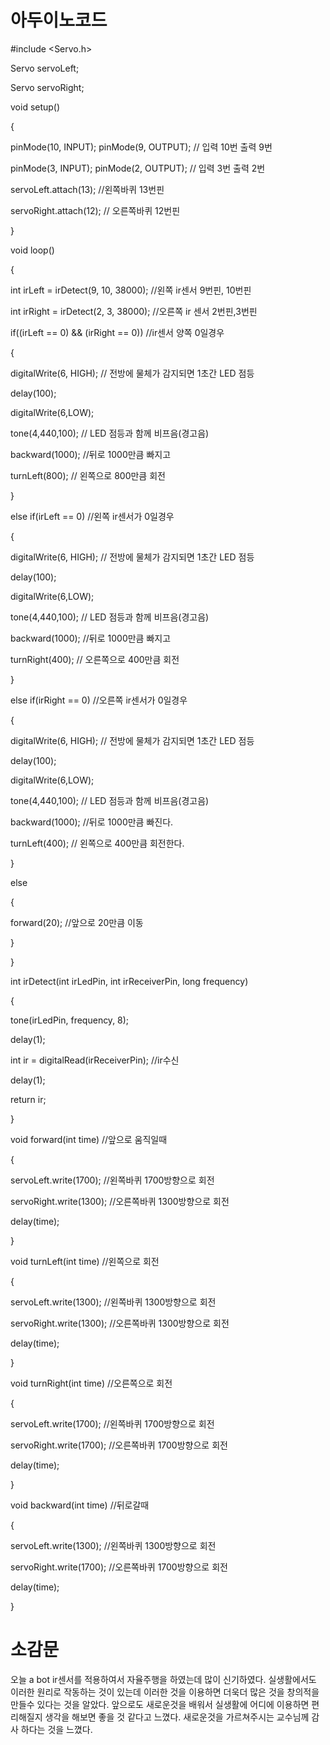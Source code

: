  # 아두이노코드

#include <Servo.h>

Servo servoLeft;

Servo servoRight;

void setup()

{

pinMode(10, INPUT); pinMode(9, OUTPUT); // 입력 10번 출력 9번

pinMode(3, INPUT); pinMode(2, OUTPUT); // 입력 3번 출력 2번

servoLeft.attach(13); //왼쪽바퀴 13번핀

servoRight.attach(12); // 오른쪽바퀴 12번핀

}

void loop()

{

int irLeft = irDetect(9, 10, 38000); //왼쪽 ir센서 9번핀, 10번핀

int irRight = irDetect(2, 3, 38000); //오른쪽 ir 센서 2번핀,3번핀

if((irLeft == 0) && (irRight == 0)) //ir센서 양쪽 0일경우

{

digitalWrite(6, HIGH); // 전방에 물체가 감지되면 1초간 LED 점등

delay(100);

digitalWrite(6,LOW);

tone(4,440,100); // LED 점등과 함께 비프음(경고음)

backward(1000); //뒤로 1000만큼 빠지고

turnLeft(800); // 왼쪽으로 800만큼 회전

}

else if(irLeft == 0) //왼쪽 ir센서가 0일경우

{

digitalWrite(6, HIGH); // 전방에 물체가 감지되면 1초간 LED 점등


delay(100);


digitalWrite(6,LOW);


tone(4,440,100); // LED 점등과 함께 비프음(경고음)


backward(1000); //뒤로 1000만큼 빠지고


turnRight(400); // 오른쪽으로 400만큼 회전

}


else if(irRight == 0) //오른쪽 ir센서가 0일경우


{


digitalWrite(6, HIGH); // 전방에 물체가 감지되면 1초간 LED 점등


delay(100);

digitalWrite(6,LOW);


tone(4,440,100); // LED 점등과 함께 비프음(경고음)


backward(1000); //뒤로 1000만큼 빠진다.


turnLeft(400); // 왼쪽으로 400만큼 회전한다.


}


else


{


forward(20); //앞으로 20만큼 이동


}


}


int irDetect(int irLedPin, int irReceiverPin, long frequency)


{


tone(irLedPin, frequency, 8);


delay(1);


int ir = digitalRead(irReceiverPin); //ir수신


delay(1);


return ir;


}


void forward(int time) //앞으로 움직일때


{


servoLeft.write(1700); //왼쪽바퀴 1700방향으로 회전


servoRight.write(1300); //오른쪽바퀴 1300방향으로 회전


delay(time);


}


void turnLeft(int time) //왼쪽으로 회전


{


servoLeft.write(1300); //왼쪽바퀴 1300방향으로 회전


servoRight.write(1300); //오른쪽바퀴 1300방향으로 회전


delay(time);


}


void turnRight(int time) //오른쪽으로 회전


{



servoLeft.write(1700); //왼쪽바퀴 1700방향으로 회전


servoRight.write(1700); //오른쪽바퀴 1700방향으로 회전


delay(time);


}

void backward(int time) //뒤로갈때

{


servoLeft.write(1300); //왼쪽바퀴 1300방향으로 회전


servoRight.write(1700); //오른쪽바퀴 1700방향으로 회전


delay(time);


}


# 소감문
오늘 a bot ir센서를 적용하여서 자율주행을 하였는데 많이 신기하였다. 실생활에서도 이러한 원리로 작동하는 것이 있는데 이러한 것을 이용하면 더욱더
많은 것을 창의적을 만들수 있다는 것을 알았다. 앞으로도 새로운것을 배워서 실생활에 어디에 이용하면 편리해질지 생각을 해보면 좋을 것 같다고 느꼈다.
새로운것을 가르쳐주시는 교수님께 감사 하다는 것을 느꼈다. 


